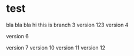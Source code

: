 # test
bla bla bla
hi this is branch 3
version 123
version 4

version 6

version 7
version 10
version 11
version 12

